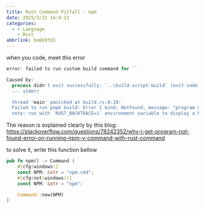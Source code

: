 ```yaml
---
title: Rust Command Pitfall - npm
date: 2025/3/22 16:4:13
categories:
  - - Language
    - Rust
abbrlink: ba6b9fd1
---
```


when you code, meet this error

```powershell
error: failed to run custom build command for ``                 

Caused by:
  process didn't exit successfully: `..\build-script-build` (exit code: 101)
  --- stderr

  thread 'main' panicked at build.rs:8:10:
  Failed to run pnpm build: Error { kind: NotFound, message: "program not found" }      
  note: run with `RUST_BACKTRACE=1` environment variable to display a backtrace
```

The reason is explained clearly by this blog: https://stackoverflow.com/questions/78242352/why-i-get-program-not-found-error-on-running-npm-v-command-with-rust-command  

to solve it, write this function bellow

```rust
pub fn npm() -> Command {
    #[cfg(windows)]
    const NPM: &str = "npm.cmd";
    #[cfg(not(windows))]
    const NPM: &str = "npm";

    Command::new(NPM)
}
```